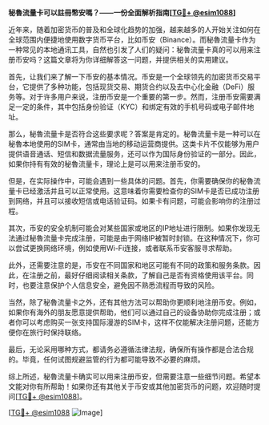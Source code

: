 **秘魯流量卡可以註冊幣安嗎？——一份全面解析指南[[TG💪+ @esim1088](https://t.me/s/esim1088)]**

近年来，随着加密货币的普及和全球化趋势的加强，越来越多的人开始关注如何在全球范围内便捷地使用数字货币平台，比如币安（Binance）。而秘魯流量卡作为一种常见的本地通讯工具，自然也引发了人们的疑问：秘魯流量卡真的可以用来注册币安吗？这篇文章将为你详细解答这一问题，并提供相关的实用建议。

首先，让我们来了解一下币安的基本情况。币安是一个全球领先的加密货币交易平台，它提供了多种功能，包括现货交易、期货合约以及去中心化金融（DeFi）服务等。对于许多用户来说，注册币安是一个重要的第一步。然而，注册币安需要满足一定的条件，其中包括身份验证（KYC）和绑定有效的手机号码或电子邮件地址。

那么，秘魯流量卡是否符合这些要求呢？答案是肯定的。秘魯流量卡是一种可以在秘魯本地使用的SIM卡，通常由当地的移动运营商提供。这类卡片不仅能够为用户提供语音通话、短信和数据流量服务，还可以作为国际身份验证的一部分。因此，如果你持有有效的秘魯流量卡，理论上是可以用来注册币安的。

但是，在实际操作中，可能会遇到一些具体的问题。首先，你需要确保你的秘魯流量卡已经激活并且可以正常使用。这意味着你需要检查你的SIM卡是否已成功注册到网络，并且可以接收短信或电话验证码。如果卡有问题，可能会影响你的注册过程。

其次，币安的安全机制可能会对某些国家或地区的IP地址进行限制。如果你发现无法通过秘魯流量卡完成注册，可能是由于网络IP被暂时封锁。在这种情况下，你可以尝试更换网络环境，例如使用Wi-Fi连接，或者联系币安客服寻求帮助。

此外，还需要注意的是，币安在不同国家和地区可能有不同的政策和服务条款。因此，在注册之前，最好仔细阅读相关条款，了解自己是否有资格使用该平台。同时，也要注意保护个人信息安全，避免因不熟悉流程而导致的风险。

当然，除了秘魯流量卡之外，还有其他方法可以帮助你更顺利地注册币安。例如，如果你有海外的朋友愿意提供帮助，他们可以通过自己的设备协助你完成注册；或者你可以考虑购买一张支持国际漫游的SIM卡，这样不仅能解决注册问题，还能方便你在旅行时保持联络。

最后，无论采用哪种方式，都请务必遵循法律法规，确保所有操作都是合法合规的。毕竟，任何试图规避监管的行为都可能导致不必要的麻烦。

综上所述，秘魯流量卡确实可以用来注册币安，但需要注意一些细节问题。希望本文能对你有所帮助！如果你还有其他关于币安或其他加密货币的问题，欢迎随时提问[[TG💪+ @esim1088](https://t.me/s/esim1088)]。

[[TG💪+ @esim1088](https://t.me/s/esim1088) ![Image](https://i.postimg.cc/4NQfJmqS/Snipaste-2025-05-13-00-14-12.png)]